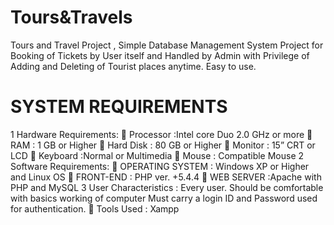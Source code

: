 # Tours&Travels
Tours and Travel Project , Simple Database Management System Project for Booking of Tickets by User itself and Handled by Admin with Privilege of Adding and Deleting of Tourist places anytime. Easy to use.

# SYSTEM REQUIREMENTS
1 Hardware Requirements:
 Processor :Intel core Duo 2.0 GHz or more
 RAM : 1 GB or Higher
 Hard Disk : 80 GB or Higher
 Monitor : 15” CRT or LCD
 Keyboard :Normal or Multimedia
 Mouse : Compatible Mouse
2 Software Requirements:
 OPERATING SYSTEM : Windows XP or Higher and Linux OS
 FRONT-END : PHP ver. +5.4.4
 WEB SERVER :Apache with PHP and MySQL
3 User Characteristics :
Every user.
Should be comfortable with basics working of computer
Must carry a login ID and Password used for authentication.
 Tools Used : Xampp
